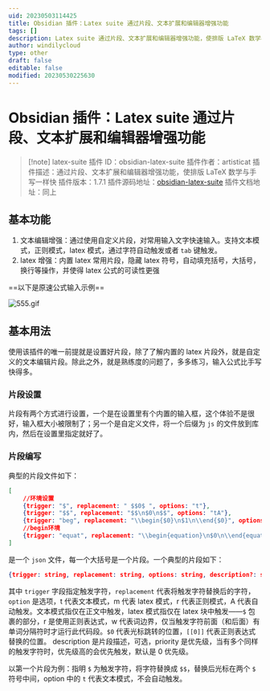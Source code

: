 ```yaml
---
uid: 20230503114425
title: Obsidian 插件：Latex suite 通过片段、文本扩展和编辑器增强功能
tags: []
description: Latex suite 通过片段、文本扩展和编辑器增强功能，使排版 LaTeX 数学与手写一样快
author: windilycloud
type: other
draft: false
editable: false
modified: 20230530225630
---
```


# Obsidian 插件：Latex suite 通过片段、文本扩展和编辑器增强功能

> [!note] latex-suite
> 插件 ID：obsidian-latex-suite
> 插件作者：artisticat
> 插件描述：通过片段、文本扩展和编辑器增强功能，使排版 LaTeX 数学与手写一样快
> 插件版本：1.7.1
> 插件源码地址：[obsidian-latex-suite](https://github.com/artisticat1/obsidian-latex-suite)
> 插件文档地址：同上

## 基本功能

1. 文本编辑增强：通过使用自定义片段，对常用输入文字快速输入。支持文本模式，正则模式，latex 模式，通过字符自动触发或者 `tab` 键触发。
2. latex 增强：内置 latex 常用片段，隐藏 latex 符号，自动填充括号，大括号，换行等操作，并使得 latex 公式的可读性更强

==以下是原速公式输入示例==

![555.gif](https://cdn.pkmer.cn/images/202305172350638.gif!pkmer)

## 基本用法

使用该插件的唯一前提就是设置好片段，除了了解内置的 latex 片段外，就是自定义的文本编辑片段。除此之外，就是熟练度的问题了，多多练习，输入公式比手写快得多。

### 片段设置

片段有两个方式进行设置，一个是在设置里有个内置的输入框，这个体验不是很好，输入框大小被限制了；另一个是自定义文件，将一个后缀为 `js` 的文件放到库内，然后在设置里指定就好了。

### 片段编写

典型的片段文件如下：

```json
[
	//环境设置
	{trigger: "$", replacement: " $$0$ ", options: "t"},
	{trigger: "$$", replacement: "$$\n$0\n$$", options: "tA"},
	{trigger: "beg", replacement: "\\begin{$0}\n$1\n\\end{$0}", options: "mA"},
	//begin环境
    {trigger: "equat", replacement: "\\begin{equation}\n$0\n\\end{equation}", options: "mA"},
]
```

是一个 `json` 文件，每一个大括号是一个片段。一个典型的片段如下：

```json
{trigger: string, replacement: string, options: string, description?: string, priority?: number}
```

其中 `trigger` 字段指定触发字符，`replacement` 代表将触发字符替换后的字符，`option` 是选项，t 代表文本模式，m 代表 latex 模式，r 代表正则模式，A 代表自动触发。文本模式指仅在正文中触发，latex 模式指仅在 latex 块中触发——`$` 包裹的部分，r 是使用正则表达式，w 代表词边界，仅当触发字符前面（和后面）有单词分隔符时才运行此代码段。`$0` 代表光标跳转的位置，`[[0]]` 代表正则表达式替换的位置。 description 是片段描述，可选，priority 是优先级，当有多个同样的触发字符时，优先级高的会优先触发，默认是 0 优先级。

以第一个片段为例：指明 `$` 为触发字符，将字符替换成 `$$`，替换后光标在两个 `$` 符号中间，option 中的 `t` 代表文本模式，不会自动触发。
